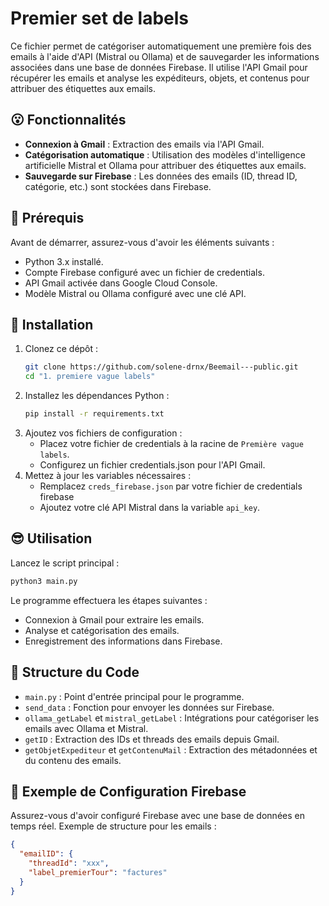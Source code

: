 # Premier set de labels

Ce fichier permet de catégoriser automatiquement une première fois des emails à l'aide d'API (Mistral ou Ollama) et de sauvegarder les informations associées dans une base de données Firebase. Il utilise l'API Gmail pour récupérer les emails et analyse les expéditeurs, objets, et contenus pour attribuer des étiquettes aux emails.

## 😮 Fonctionnalités

- **Connexion à Gmail** : Extraction des emails via l'API Gmail.
- **Catégorisation automatique** : Utilisation des modèles d'intelligence artificielle Mistral et Ollama pour attribuer des étiquettes aux emails.
- **Sauvegarde sur Firebase** : Les données des emails (ID, thread ID, catégorie, etc.) sont stockées dans Firebase.

## 🥸 Prérequis

Avant de démarrer, assurez-vous d'avoir les éléments suivants :

- Python 3.x installé.
- Compte Firebase configuré avec un fichier de credentials.
- API Gmail activée dans Google Cloud Console.
- Modèle Mistral ou Ollama configuré avec une clé API.

## 🫥 Installation

1. Clonez ce dépôt :
   ```bash
   git clone https://github.com/solene-drnx/Beemail---public.git
   cd "1. premiere vague labels"
2. Installez les dépendances Python :
    ```bash
    pip install -r requirements.txt  
3. Ajoutez vos fichiers de configuration :
    - Placez votre fichier de credentials à la racine de `Première vague labels`.
    - Configurez un fichier credentials.json pour l'API Gmail.
4. Mettez à jour les variables nécessaires :
    - Remplacez `creds_firebase.json` par votre fichier de credentials firebase
    - Ajoutez votre clé API Mistral dans la variable `api_key`.

## 😎 Utilisation
Lancez le script principal :
```bash
python3 main.py
```

Le programme effectuera les étapes suivantes :
- Connexion à Gmail pour extraire les emails.
- Analyse et catégorisation des emails.
- Enregistrement des informations dans Firebase.

## 🧐 Structure du Code
- `main.py` : Point d'entrée principal pour le programme.
- `send_data` : Fonction pour envoyer les données sur Firebase.
- `ollama_getLabel` et `mistral_getLabel` : Intégrations pour catégoriser les emails avec Ollama et Mistral.
- `getID` : Extraction des IDs et threads des emails depuis Gmail.
- `getObjetExpediteur` et `getContenuMail` : Extraction des métadonnées et du contenu des emails.

## 🥳 Exemple de Configuration Firebase
Assurez-vous d'avoir configuré Firebase avec une base de données en temps réel. Exemple de structure pour les emails :

```json
{
  "emailID": {
    "threadId": "xxx",
    "label_premierTour": "factures"
  }
}